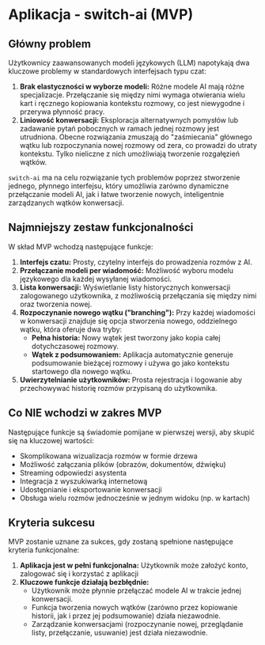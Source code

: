 # Aplikacja - switch-ai (MVP)

## Główny problem

Użytkownicy zaawansowanych modeli językowych (LLM) napotykają dwa kluczowe problemy w standardowych interfejsach typu czat:

1. **Brak elastyczności w wyborze modeli:** Różne modele AI mają różne specjalizacje. Przełączanie się między nimi wymaga otwierania wielu kart i ręcznego kopiowania kontekstu rozmowy, co jest niewygodne i przerywa płynność pracy.
2. **Liniowość konwersacji:** Eksploracja alternatywnych pomysłów lub zadawanie pytań pobocznych w ramach jednej rozmowy jest utrudniona. Obecne rozwiązania zmuszają do "zaśmiecania" głównego wątku lub rozpoczynania nowej rozmowy od zera, co prowadzi do utraty kontekstu. Tylko nieliczne z nich umożliwiają tworzenie rozgałęzień wątków.

`switch-ai` ma na celu rozwiązanie tych problemów poprzez stworzenie jednego, płynnego interfejsu, który umożliwia zarówno dynamiczne przełączanie modeli AI, jak i łatwe tworzenie nowych, inteligentnie zarządzanych wątków konwersacji.

## Najmniejszy zestaw funkcjonalności

W skład MVP wchodzą następujące funkcje:

1. **Interfejs czatu:** Prosty, czytelny interfejs do prowadzenia rozmów z AI.
2. **Przełączanie modeli per wiadomość:** Możliwość wyboru modelu językowego dla każdej wysyłanej wiadomości.
3. **Lista konwersacji:** Wyświetlanie listy historycznych konwersacji zalogowanego użytkownika, z możliwością przełączania się między nimi oraz tworzenia nowej.
4. **Rozpoczynanie nowego wątku ("branching"):** Przy każdej wiadomości w konwersacji znajduje się opcja stworzenia nowego, oddzielnego wątku, która oferuje dwa tryby:
   * **Pełna historia:** Nowy wątek jest tworzony jako kopia całej dotychczasowej rozmowy.
   * **Wątek z podsumowaniem:** Aplikacja automatycznie generuje podsumowanie bieżącej rozmowy i używa go jako kontekstu startowego dla nowego wątku.
5. **Uwierzytelnianie użytkowników:** Prosta rejestracja i logowanie aby przechowywać historię rozmów przypisaną do użytkownika.

## Co NIE wchodzi w zakres MVP

Następujące funkcje są świadomie pomijane w pierwszej wersji, aby skupić się na kluczowej wartości:

* Skomplikowana wizualizacja rozmów w formie drzewa
* Możliwość załączania plików (obrazów, dokumentów, dźwięku)
* Streaming odpowiedzi asystenta
* Integracja z wyszukiwarką internetową
* Udostępnianie i eksportowanie konwersacji
* Obsługa wielu rozmów jednocześnie w jednym widoku (np. w kartach)

## Kryteria sukcesu

MVP zostanie uznane za sukces, gdy zostaną spełnione następujące kryteria funkcjonalne:

1. **Aplikacja jest w pełni funkcjonalna:** Użytkownik może założyć konto, zalogować się i korzystać z aplikacji
2. **Kluczowe funkcje działają bezbłędnie:**
   * Użytkownik może płynnie przełączać modele AI w trakcie jednej konwersacji.
   * Funkcja tworzenia nowych wątków (zarówno przez kopiowanie historii, jak i przez jej podsumowanie) działa niezawodnie.
   * Zarządzanie konwersacjami (rozpoczynanie nowej, przeglądanie listy, przełączanie, usuwanie) jest działa niezawodnie.
